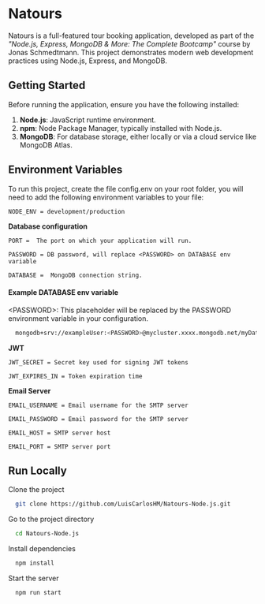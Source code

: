 
# Natours

Natours is a full-featured tour booking application, developed as part of the _"Node.js, Express, MongoDB & More: The Complete Bootcamp"_ course by Jonas Schmedtmann. This project demonstrates modern web development practices using Node.js, Express, and MongoDB.





## Getting Started

Before running the application, ensure you have the following installed:

1) **Node.js**: JavaScript runtime environment.
2) **npm**: Node Package Manager, typically installed with Node.js.
3) **MongoDB**: For database storage, either locally or via a cloud service like MongoDB Atlas.


## Environment Variables

To run this project, create the file config.env on your root folder, you will need to add the following environment variables to your file:

`NODE_ENV = development/production`

**Database configuration**

`PORT =  The port on which your application will run.`

`PASSWORD = DB password, will replace <PASSWORD> on DATABASE env variable`

`DATABASE = 
MongoDB connection string.`

#### Example DATABASE env variable

\<PASSWORD>: This placeholder will be replaced by the PASSWORD environment variable in your configuration.

```bash
  mongodb+srv://exampleUser:<PASSWORD>@mycluster.xxxx.mongodb.net/myDatabase?retryWrites=true&w=majority&appName=myApp
```


**JWT**

`JWT_SECRET = Secret key used for signing JWT tokens`

`JWT_EXPIRES_IN = Token expiration time`

 **Email Server**
 
`EMAIL_USERNAME = Email username for the SMTP server`

`EMAIL_PASSWORD = Email password for the SMTP server`

`EMAIL_HOST = SMTP server host`

`EMAIL_PORT = SMTP server port`



## Run Locally

Clone the project

```bash
  git clone https://github.com/LuisCarlosHM/Natours-Node.js.git
```

Go to the project directory

```bash
  cd Natours-Node.js
```

Install dependencies

```bash
  npm install
```

Start the server

```bash
  npm run start
```




